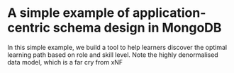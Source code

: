 # A simple example of application-centric schema design in MongoDB
In this simple example, we build a tool to help learners discover the optimal learning path based on role and skill level. Note the highly denormalised data model, which is a far cry from xNF
